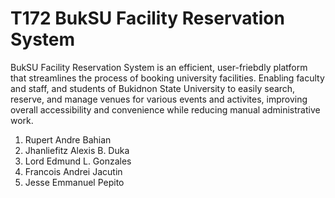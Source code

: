 # T172 BukSU Facility Reservation System

BukSU Facility Reservation System is an efficient, user-friebdly platform that streamlines the process of booking university facilities. Enabling faculty and staff, and students of Bukidnon State University to easily search, reserve, and manage venues for various events and activites, improving overall accessibility and convenience while reducing manual administrative work.

1. Rupert Andre Bahian
2. Jhanliefitz Alexis B. Duka
3. Lord Edmund L. Gonzales
4. Francois Andrei Jacutin
5. Jesse Emmanuel Pepito
